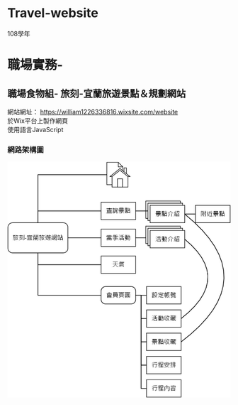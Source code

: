 # Travel-website
108學年
# 職場實務-
## 職場食物組- 旅刻-宜蘭旅遊景點＆規劃網站
網站網址：
https://william1226336816.wixsite.com/website  
於Wix平台上製作網頁  
使用語言JavaScript  
### 網路架構圖
![image](https://github.com/Sunnie0101/Travel-website/blob/main/旅刻_網路架構圖.jpg)

